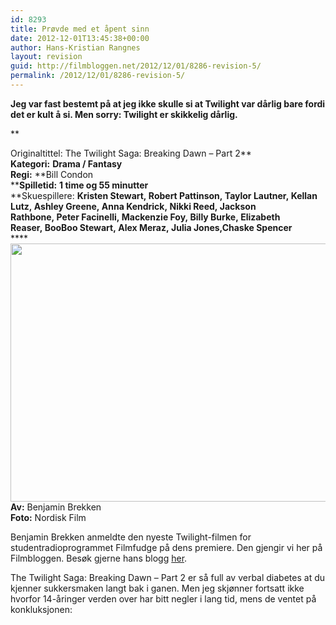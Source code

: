 ```yaml
---
id: 8293
title: Prøvde med et åpent sinn
date: 2012-12-01T13:45:38+00:00
author: Hans-Kristian Rangnes
layout: revision
guid: http://filmbloggen.net/2012/12/01/8286-revision-5/
permalink: /2012/12/01/8286-revision-5/
---
```

**Jeg var fast bestemt på at jeg ikke skulle si at Twilight var dårlig bare fordi det er kult å si. Men sorry: Twilight er skikkelig dårlig.<!--more-->**

**</p> 

Originaltittel:</strong> The Twilight Saga: Breaking Dawn &#8211; Part 2**  
**Kategori:** **Drama / Fantasy**  
**Regi:** **Bill Condon  
****Spilletid:** **1 time og 55 minutter**  
**Skuespillere: ****Kristen Stewart, Robert Pattinson, Taylor Lautner, Kellan Lutz, Ashley Greene, Anna Kendrick, Nikki Reed, Jackson Rathbone, Peter Facinelli, Mackenzie Foy, Billy Burke, Elizabeth Reaser, BooBoo Stewart, Alex Meraz, Julia Jones,Chaske Spencer****  
**** <a href="http://filmbloggen.net/?attachment_id=8289" rel="attachment wp-att-8289"><img class="alignnone size-large wp-image-8289" src="http://filmbloggen.net/wp-content/uploads//2012/12/pntyeee23-620x413.jpg" alt="" width="620" height="413" /></a>  
**Av:** Benjamin Brekken  
**Foto:** Nordisk Film

Benjamin Brekken anmeldte den nyeste Twilight-filmen for studentradioprogrammet Filmfudge på dens premiere. Den gjengir vi her på Filmbloggen. Besøk gjerne hans blogg [her](www.judgefudge.net).

The Twilight Saga: Breaking Dawn &#8211; Part 2 er så full av verbal diabetes at du kjenner sukkersmaken langt bak i ganen. Men jeg skjønner fortsatt ikke hvorfor 14-åringer verden over har bitt negler i lang tid, mens de ventet på konkluksjonen:
